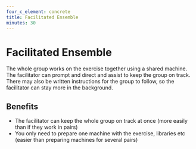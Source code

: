 ```yaml
---
four_c_element: concrete
title: Facilitated Ensemble
minutes: 30
---
```


# Facilitated Ensemble

The whole group works on the exercise together using a shared machine. The facilitator can prompt and direct and assist to keep the group on track. There may also be written instructions for the group to follow, so the facilitator can stay more in the background.

## Benefits
* The facilitator can keep the whole group on track at once (more easily than if they work in pairs)
* You only need to prepare one machine with the exercise, libraries etc (easier than preparing machines for several pairs)